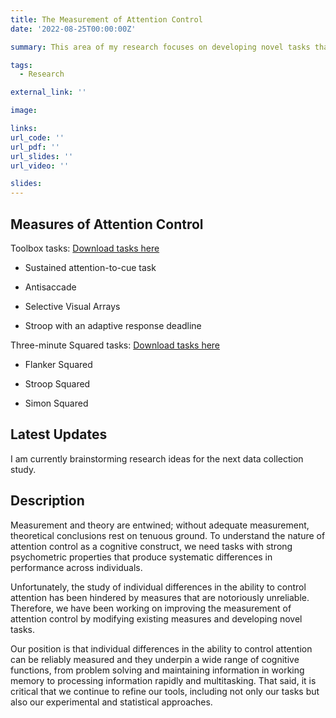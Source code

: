 ```yaml
---
title: The Measurement of Attention Control
date: '2022-08-25T00:00:00Z'

summary: This area of my research focuses on developing novel tasks that are both reliable and valid measures of attention control.

tags:
  - Research

external_link: ''

image:

links:
url_code: ''
url_pdf: ''
url_slides: ''
url_video: ''

slides: 
---
```


## Measures of Attention Control

Toolbox tasks: <a href="https://englelab.gatech.edu/toolboxtasks.html" target="_blank">Download tasks here</a>

- Sustained attention-to-cue task

- Antisaccade

- Selective Visual Arrays

- Stroop with an adaptive response deadline

Three-minute Squared tasks: <a href="https://englelab.gatech.edu/squaredtasks.html" target="_blank">Download tasks here</a>

- Flanker Squared

- Stroop Squared

- Simon Squared

## Latest Updates

I am currently brainstorming research ideas for the next data collection study.

## Description

Measurement and theory are entwined; without adequate measurement, theoretical conclusions rest on tenuous ground. To understand the nature of attention control as a cognitive construct, we need tasks with strong psychometric properties that produce systematic differences in performance across individuals. 

Unfortunately, the study of individual differences in the ability to control attention has been hindered by measures that are notoriously unreliable. Therefore, we have been working on improving the measurement of attention control by modifying existing measures and developing novel tasks. 

Our position is that individual differences in the ability to control attention can be reliably measured and they underpin a wide range of cognitive functions, from problem solving and maintaining information in working memory to processing information rapidly and multitasking. That said, it is critical that we continue to refine our tools, including not only our tasks but also our experimental and statistical approaches.


